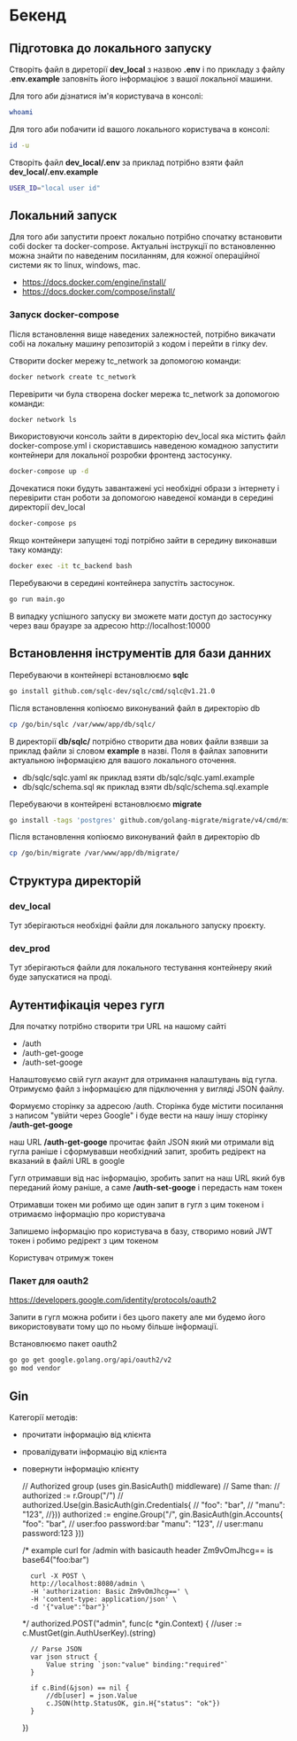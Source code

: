 # Бекенд

## Підготовка до локального запуску

Створіть файл в диреторії **dev_local** з назвою **.env** і по прикладу з файлу .**env.example** заповніть його інформаціює з вашої локальної машини.

Для того аби дізнатися ім'я користувача в консолі:

```bash
whoami
```

Для того аби побачити id вашого локального користувача в консолі:

```bash
id -u
```

Створіть файл **dev_local/.env** за приклад потрібно взяти файл **dev_local/.env.example**

```bash
USER_ID="local user id"
```

## Локальний запуск

Для того аби запустити проект локально потрібно спочатку встановити собі docker та docker-compose. Актуальні інструкції по встановленню можна знайти по наведеним посиланням, для кожної операційної системи як то linux, windows, mac.

- https://docs.docker.com/engine/install/
- https://docs.docker.com/compose/install/

### Запуск docker-compose

Після встановлення вище наведених залежностей, потрібно викачати собі на локальну машину репозиторій з кодом і перейти в гілку dev.

Cтворити docker мережу tc_network за допомогою команди:

```bash
docker network create tc_network
```

Перевірити чи була створена docker мережа tc_network за допомогою команди:

```bash
docker network ls
```

Використовуючи консоль зайти в директорію dev_local яка містить файл docker-compose.yml і скориставшись наведеною комадною запустити контейнери для локальної розробки фронтенд застосунку.

```bash
docker-compose up -d
```

Дочекатися поки будуть завантажені усі необхідні образи з інтернету і перевірити стан роботи за допомогою наведеної команди в середині директорії dev_local

```bash
docker-compose ps
```

Якщо контейнери запущені тоді потрібно зайти в середину виконавши таку команду:

```bash
docker exec -it tc_backend bash
```

Перебуваючи в середині контейнера запустіть застосунок.

```bash
go run main.go
```

В випадку успішного запуску ви зможете мати доступ до застосунку через ваш браузре за адресою http://localhost:10000

## Встановлення інструментів для бази данних

Перебуваючи в контейнері встановлюємо **sqlc**

```bash
go install github.com/sqlc-dev/sqlc/cmd/sqlc@v1.21.0
```

Після встановлення копіюємо виконуваний файл в директорію db

```bash
cp /go/bin/sqlc /var/www/app/db/sqlc/
```

В директорії **db/sqlc/** потрібно створити два нових файли взявши за приклад файли зі словом **example** в назві. Поля в файлах заповнити актуальною інформацією для вашого локального оточення.

- db/sqlc/sqlc.yaml як приклад взяти db/sqlc/sqlc.yaml.example
- db/sqlc/schema.sql як приклад взяти db/sqlc/schema.sql.example

Перебуваючи в контейрені встановлюємо **migrate**

```bash
go install -tags 'postgres' github.com/golang-migrate/migrate/v4/cmd/migrate@v4.16.2
```

Після встановлення копіюємо виконуваний файл в директорію db

```bash
cp /go/bin/migrate /var/www/app/db/migrate/
```

## Структура директорій

### dev_local

Тут зберігаються необхідні файли для локального запуску проєкту.

### dev_prod

Тут зберігаються файли для локального тестування контейнеру який буде запускатися на проді.

## Аутентифікація через гугл

Для початку потрібно створити три URL на нашому сайті

- /auth
- /auth-get-googe
- /auth-set-googe

Налаштовуємо свій гугл акаунт для отримання налаштувань від гугла. Отримуємо файл з інформацією для підключення у вигляді JSON файлу.

Формуємо сторінку за адресою /auth.
Сторінка буде містити посилання з написом "увійти через Google" і буде вести на нашу іншу сторінку **/auth-get-googe**

наш URL **/auth-get-googe** прочитає файл JSON який ми отримали від гугла раніше і сформувавши необхідний запит, зробить редірект на вказаний в файлі URL в google

Гугл отримавши від нас інформацію, зробить запит на наш URL який був переданий йому раніше, а саме **/auth-set-googe** і передасть нам токен

Отримавши токен ми робимо ще один запит в гугл з цим токеном і отримаємо інформацію про користувача

Запишемо інформацію про користувача в базу, створимо новий JWT токен і робимо редірект з цим токеном

Користувач отримуж токен

### Пакет для oauth2

https://developers.google.com/identity/protocols/oauth2

Запити в гугл можна робити і без цього пакету але ми будемо його використовувати тому що по ньому більше інформації.

Встановлюємо пакет oauth2

```bash
go go get google.golang.org/api/oauth2/v2
go mod vendor
```

## Gin

Категорії методів:
- прочитати інформацію від клієнта
- провалідувати інформацію від клієнта
- повернути інформацію клієнту



	// Authorized group (uses gin.BasicAuth() middleware)
	// Same than:
	// authorized := r.Group("/")
	// authorized.Use(gin.BasicAuth(gin.Credentials{
	//	  "foo":  "bar",
	//	  "manu": "123",
	//}))
	authorized := engine.Group("/", gin.BasicAuth(gin.Accounts{
		"foo":  "bar", // user:foo password:bar
		"manu": "123", // user:manu password:123
	}))

	/* example curl for /admin with basicauth header
	   Zm9vOmJhcg== is base64("foo:bar")

		curl -X POST \
	  	http://localhost:8080/admin \
	  	-H 'authorization: Basic Zm9vOmJhcg==' \
	  	-H 'content-type: application/json' \
	  	-d '{"value":"bar"}'
	*/
	authorized.POST("admin", func(c *gin.Context) {
		//user := c.MustGet(gin.AuthUserKey).(string)

		// Parse JSON
		var json struct {
			Value string `json:"value" binding:"required"`
		}

		if c.Bind(&json) == nil {
			//db[user] = json.Value
			c.JSON(http.StatusOK, gin.H{"status": "ok"})
		}
	})
